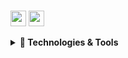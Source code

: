 <br/><a href="https://www.linkedin.com/in/michalosman"><img src="https://img.shields.io/badge/linkedin-%230077B5.svg?&style=for-the-badge&logo=linkedin&logoColor=white" height=25></a>
<a href="mailto:michal.osman@gmail.com"><img src="https://img.shields.io/badge/Gmail-D14836?style=for-the-badge&logo=gmail&logoColor=white" height=25></a>
<br/>

<details>
  <summary><strong>🔧 Technologies & Tools</strong></summary>
  <br />
  <div style="margin-left:20px">
  <strong>Languages</strong>
  <div>
    <img src="https://img.shields.io/badge/typescript-%23007ACC.svg?style=for-the-badge&logo=typescript&logoColor=white" alt="typescript" />
    <img src="https://img.shields.io/badge/c%23-%23239120.svg?style=for-the-badge&logo=c-sharp&logoColor=white" alt="c#" />
    <img src="https://img.shields.io/badge/python-3670A0?style=for-the-badge&logo=python&logoColor=ffdd54" alt="Python" />
  </div>
    <br />
  <strong>Frameworks</strong>
  <div>
    <img src="https://img.shields.io/badge/SvelteKit-FF3E00?style=for-the-badge&logo=Svelte&logoColor=white" alt="Sveltekit" />
    <img src="https://img.shields.io/badge/Next-black?style=for-the-badge&logo=next.js&logoColor=white" alt="Next.js" />
  </div>
<br />
  <strong>Server side</strong>
  <div>
    <img src="https://img.shields.io/badge/node.js-6DA55F?style=for-the-badge&logo=node.js&logoColor=white" alt="Node.js" />
    <img src="https://img.shields.io/badge/express.js-%23404d59.svg?style=for-the-badge&logo=express&logoColor=%2361DAFB" alt="Express.js" />
  </div>
<br />

  <strong>Databases</strong>
  <div>
    <img src="https://img.shields.io/badge/MongoDB-%234ea94b.svg?style=for-the-badge&logo=mongodb&logoColor=white" alt="MongoDB" />
    <img src="https://img.shields.io/badge/mysql-%2300f.svg?style=for-the-badge&logo=mysql&logoColor=white" alt="MySQL" />
  </div>
  <br />

  <strong>Future Technologies / Tools</strong>
  <div>
    <img src="https://img.shields.io/badge/react_native-%2320232a.svg?style=for-the-badge&logo=react&logoColor=%2361DAFB" alt="React Native" />
    <img src="https://img.shields.io/badge/expo-1C1E24?style=for-the-badge&logo=expo&logoColor=#D04A37" alt="Expo" />
    <img src="https://img.shields.io/badge/-jest-%23C21325?style=for-the-badge&logo=jest&logoColor=white" alt="Jest" />
    <img src="https://img.shields.io/badge/blazor-%235C2D91.svg?style=for-the-badge&logo=blazor&logoColor=white" alt=".NET" />
    <img src="https://img.shields.io/badge/.NET-5C2D91?style=for-the-badge&logo=.net&logoColor=white" alt="Blazor" />
    <img src="https://img.shields.io/badge/rust-%23000000.svg?style=for-the-badge&logo=rust&logoColor=white" alt="Rust" />
  </div>
  </div>
</details>
<!--
[![Top Langs](https://github-readme-stats-git-masterrstaa-rickstaa.vercel.app/api/top-langs/?username=anuraghazra)](https://github.com/j-boardman/github-readme-stats)
-->

<!--
## 📚 Currently Learning
![Next JS](https://img.shields.io/badge/Next-black?style=for-the-badge&logo=next.js&logoColor=white)

## ⏳ Future Technologies & Tools
![React Native](https://img.shields.io/badge/React_Native-20232A?style=for-the-badge&logo=react&logoColor=61DAFB)
![Rust](https://img.shields.io/badge/rust-%23000000.svg?style=for-the-badge&logo=rust&logoColor=white)
![C#](https://img.shields.io/badge/C%23-239120?style=for-the-badge&logo=c-sharp&logoColor=white)
![.Net](https://img.shields.io/badge/.NET-5C2D91?style=for-the-badge&logo=.net&logoColor=white)
![Postgres](https://img.shields.io/badge/postgres-%23316192.svg?style=for-the-badge&logo=postgresql&logoColor=white)
![Docker](https://img.shields.io/badge/docker-%230db7ed.svg?style=for-the-badge&logo=docker&logoColor=white)
-->
<!-- 
ADD: React-query, GraphQL
-->

<!-- 
## 📈 Stats 

<img
  src="https://github-readme-stats.vercel.app/api?username=J-boardman&show_icons=true&theme=react&&hide_border=true"
  width="48%"
/>
<img
  src="https://github-readme-streak-stats.herokuapp.com/?user=J-boardman&&theme=react&&hide_border=true"
  width="48%"
/>

 -->
<!-- 
## 📈 Stats

<img
  src="https://github-readme-stats.vercel.app/api?username=J-boardman&show_icons=true&theme=react&&hide_border=true"
  width="48%"
/>
<img
  src="https://github-readme-streak-stats.herokuapp.com/?user=J-boardman&&theme=react&&hide_border=true"
  width="48%"
/>

 -->
